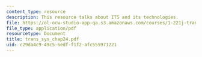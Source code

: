 ```yaml
---
content_type: resource
description: This resource talks about ITS and its technologies.
file: https://ol-ocw-studio-app-qa.s3.amazonaws.com/courses/1-221j-transportation-systems-fall-2004/c29da4c949c56edff1f2afc555971221_trans_sys_chap24.pdf
file_type: application/pdf
resourcetype: Document
title: trans_sys_chap24.pdf
uid: c29da4c9-49c5-6edf-f1f2-afc555971221
---
```

